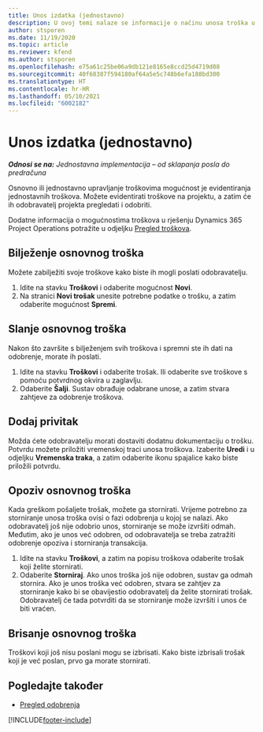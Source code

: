 ```yaml
---
title: Unos izdatka (jednostavno)
description: U ovoj temi nalaze se informacije o načinu unosa troška u jednostavnoj implementaciji.
author: stsporen
ms.date: 11/19/2020
ms.topic: article
ms.reviewer: kfend
ms.author: stsporen
ms.openlocfilehash: e75a61c25be06a9db121e8165e8ccd25d4719d08
ms.sourcegitcommit: 40f68387f594180af64a5e5c748b6efa188bd300
ms.translationtype: HT
ms.contentlocale: hr-HR
ms.lasthandoff: 05/10/2021
ms.locfileid: "6002182"
---
```

# <a name="expense-entry-lite"></a>Unos izdatka (jednostavno)

_**Odnosi se na:** Jednostavna implementacija – od sklapanja posla do predračuna_

Osnovno ili jednostavno upravljanje troškovima mogućnost je evidentiranja jednostavnih troškova. Možete evidentirati troškove na projektu, a zatim će ih odobravatelj projekta pregledati i odobriti.

Dodatne informacija o mogućnostima troškova u rješenju Dynamics 365 Project Operations potražite u odjeljku [Pregled troškova](expense-overview.md).

## <a name="capture-a-basic-expense"></a>Bilježenje osnovnog troška

Možete zabilježiti svoje troškove kako biste ih mogli poslati odobravatelju.

1. Idite na stavku **Troškovi** i odaberite mogućnost **Novi**.
2. Na stranici **Novi trošak** unesite potrebne podatke o trošku, a zatim odaberite mogućnost **Spremi**.

## <a name="submit-a-basic-expense"></a>Slanje osnovnog troška

Nakon što završite s bilježenjem svih troškova i spremni ste ih dati na odobrenje, morate ih poslati.

1. Idite na stavku **Troškovi** i odaberite trošak. Ili odaberite sve troškove s pomoću potvrdnog okvira u zaglavlju.
2. Odaberite **Šalji**. Sustav obrađuje odabrane unose, a zatim stvara zahtjeve za odobrenje troškova.

## <a name="add-an-attachment"></a>Dodaj privitak

Možda ćete odobravatelju morati dostaviti dodatnu dokumentaciju o trošku. Potvrdu možete priložiti vremenskoj traci unosa troškova. Izaberite **Uredi** i u odjeljku **Vremenska traka**, a zatim odaberite ikonu spajalice kako biste priložili potvrdu.

## <a name="recall-a-basic-expense"></a>Opoziv osnovnog troška

Kada greškom pošaljete trošak, možete ga stornirati. Vrijeme potrebno za storniranje unosa troška ovisi o fazi odobrenja u kojoj se nalazi.  Ako odobravatelj još nije odobrio unos, storniranje se može izvršiti odmah. Međutim, ako je unos već odobren, od odobravatelja se treba zatražiti odobrenje opoziva i storniranja transakcija.

1. Idite na stavku **Troškovi**, a zatim na popisu troškova odaberite trošak koji želite stornirati.
2. Odaberite **Storniraj**. Ako unos troška još nije odobren, sustav ga odmah stornira. Ako je unos troška već odobren, stvara se zahtjev za storniranje kako bi se obavijestio odobravatelj da želite stornirati trošak. Odobravatelj će tada potvrditi da se storniranje može izvršiti i unos će biti vraćen.

## <a name="delete-a-basic-expense"></a>Brisanje osnovnog troška

Troškovi koji još nisu poslani mogu se izbrisati. Kako biste izbrisali trošak koji je već poslan, prvo ga morate stornirati.

## <a name="see-also"></a>Pogledajte također

- [Pregled odobrenja](../approvals/approvals-overview.md)


[!INCLUDE[footer-include](../includes/footer-banner.md)]